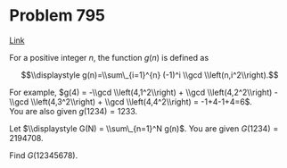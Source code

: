 # Problem 795

[Link](https://projecteuler.net/problem=795)

For a positive integer $n$, the function $g(n)$ is defined as 

$$\\displaystyle g(n)=\\sum\_{i=1}^{n} (-1)^i \\gcd \\left(n,i^2\\right).$$

For example, $g(4) = -\\gcd \\left(4,1^2\\right) + \\gcd \\left(4,2^2\\right) - \\gcd \\left(4,3^2\\right) + \\gcd \\left(4,4^2\\right) = -1+4-1+4=6$.  
You are also given $g(1234)=1233$. 

Let $\\displaystyle G(N) = \\sum\_{n=1}^N g(n)$. You are given $G(1234) = 2194708$. 

Find $G(12345678)$.